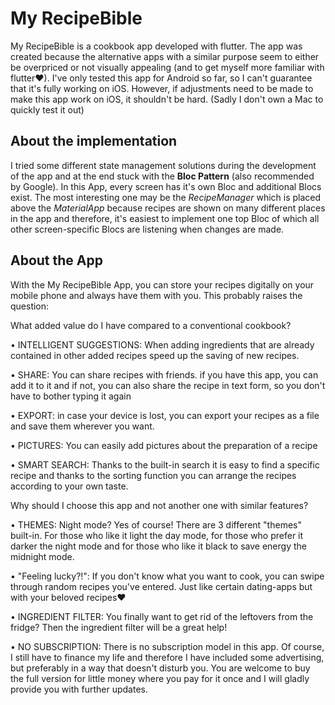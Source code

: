 # My RecipeBible

My RecipeBible is a cookbook app developed with flutter. The app was created because the alternative apps with a similar purpose seem to either be overpriced or not visually appealing (and to get myself more familiar with flutter❤). I've only tested this app for Android so far, so I can't guarantee that it's fully working on iOS. However, if adjustments need to be made to make this app work on iOS, it shouldn't be hard. (Sadly I don't own a Mac to quickly test it out)

## About the implementation

I tried some different state management solutions during the development of the app and at the end stuck with the **Bloc Pattern** (also recommended by Google).
In this App, every screen has it's own Bloc and additional Blocs exist. The most interesting one may be the <em>RecipeManager</em> which is placed above the <em>MaterialApp</em> because recipes are shown on many different places in the app and therefore, it's easiest to implement one top Bloc of which all other screen-specific Blocs are listening when changes are made.

## About the App

With the My RecipeBible App, you can store your recipes digitally on your mobile phone and always have them with you. This probably raises the question:

What added value do I have compared to a conventional cookbook?

• INTELLIGENT SUGGESTIONS: When adding ingredients that are already contained in other added recipes speed up the saving of new recipes.

• SHARE: You can share recipes with friends. if you have this app, you can add it to it and if not, you can also share the recipe in text form, so you don't have to bother typing it again

• EXPORT: in case your device is lost, you can export your recipes as a file and save them wherever you want.

• PICTURES: You can easily add pictures about the preparation of a recipe

• SMART SEARCH: Thanks to the built-in search it is easy to find a specific recipe and thanks to the sorting function you can arrange the recipes according to your own taste.

Why should I choose this app and not another one with similar features?

• THEMES: Night mode? Yes of course! There are 3 different "themes" built-in. For those who like it light the day mode, for those who prefer it darker the night mode and for those who like it black to save energy the midnight mode.

• "Feeling lucky?!": If you don't know what you want to cook, you can swipe through random recipes you've entered. Just like certain dating-apps but with your beloved recipes❤

• INGREDIENT FILTER: You finally want to get rid of the leftovers from the fridge? Then the ingredient filter will be a great help!

• NO SUBSCRIPTION: There is no subscription model in this app. Of course, I still have to finance my life and therefore I have included some advertising, but preferably in a way that doesn't disturb you. You are welcome to buy the full version for little money where you pay for it once and I will gladly provide you with further updates.
